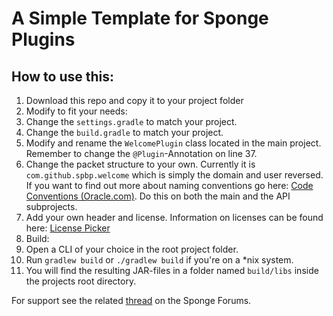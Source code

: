 # A Simple Template for Sponge Plugins

## How to use this:
1. Download this repo and copy it to your project folder
2. Modify to fit your needs:
 1. Change the `settings.gradle` to match your project.
 2. Change the `build.gradle` to match your project.
 3. Modify and rename the `WelcomePlugin` class located in the main project. Remember to change the `@Plugin`-Annotation on line 37.
 4. Change the packet structure to your own. Currently it is `com.github.spbp.welcome` which is simply the domain and user reversed. If you want to find out more about naming conventions go here: [Code Conventions (Oracle.com)][1]. Do this on both the main and the API subprojects.
 5. Add your own header and license. Information on licenses can be found here: [License Picker][2]
3. Build:
 1. Open a CLI of your choice in the root project folder.
 2. Run `gradlew build` or `./gradlew build` if you're on a *nix system.
 3. You will find the resulting JAR-files in a folder named `build/libs` inside the projects root directory.

For support see the related [thread][3] on the Sponge Forums.

[1]: http://docs.oracle.com/javase/tutorial/java/package/namingpkgs.html
[2]: http://choosealicense.com
[3]: https://forums.spongepowered.org/t/boilerplate-for-plugins-with-api-implementation/6264
